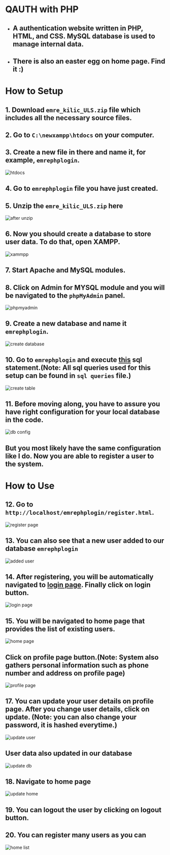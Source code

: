 # QAUTH with PHP
- ## A authentication website written in PHP, HTML, and CSS. MySQL database is used to manage internal data.
- ## There is also an easter egg on home page. Find it :)  
# How to Setup
 ## 1. Download `emre_kilic_ULS.zip` file which includes all the necessary source files. 
 ## 2. Go to `C:\newxampp\htdocs` on your computer.
 ## 3. Create a new file in there and name it, for example, `emrephplogin`.   
 ![htdocs](./views/directory-arrange.png)  
 ## 4. Go to `emrephplogin` file you have just created.
 ## 5. Unzip the `emre_kilic_ULS.zip` here
 ![after unzip](./views/after_unzip.png)
 ## 6. Now you should create a database to store user data. To do that, open XAMPP.
 ![xammpp](./views/xampp.png)
 ## 7. Start Apache and MySQL modules. 
 ## 8. Click on Admin for MYSQL module and you will be navigated to the `phpMyAdmin` panel.
 ![phpmyadmin](./views/phpmyadmin.png)
 ## 9. Create a new database and name it `emrephplogin`.
 ![create database](./views/create_database.png)
 ## 10. Go to `emrephplogin` and execute [this](./sql%20queries/ddl.sql) sql statement.(Note: All sql queries used for this setup can be found in `sql queries` file.)
 ![create table](./views/create_table.png)
 ## 11. Before moving along, you have to assure you have right configuration for your local database in the code.
 ![db config](./views/db_config.png)
 ## But you most likely have the same configuration like I do. Now you are able to register a user to the system.
 # How to Use
 ## 12. Go to `http://localhost/emrephplogin/register.html`.
 ![register page](./views/register_user.png)
 ## 13. You can also see that a new user added to our database `emrephplogin`
 ![added user](./views/added_user.png)
 ## 14. After registering, you will be automatically navigated to [login page](http://localhost/emrephplogin/index.html). Finally click on login button.
 ![login page](./views/login_page.png)
 ## 15. You will be navigated to home page that provides the list of existing users.
 ![home page](./views/home_page.png)
 ## Click on profile page button.(Note: System also gathers personal information such as phone number and address on profile page)
 ![profile page](./views/profile_page.png)
 ## 17. You can update your user details on profile page. After you change user details, click on update. (Note: you can also change your password, it is hashed everytime.) 
 ![update user](./views/update_user.png)
 ## User data also updated in our database
 ![update db](./views/db_update.png)
 ## 18. Navigate to home page 
 ![update home](./views/updated_homepage.png)
 ## 19. You can logout the user by clicking on logout button. 
 ## 20. You can register many users as you can
  ![home list](./views/home_page_list.png)

 

